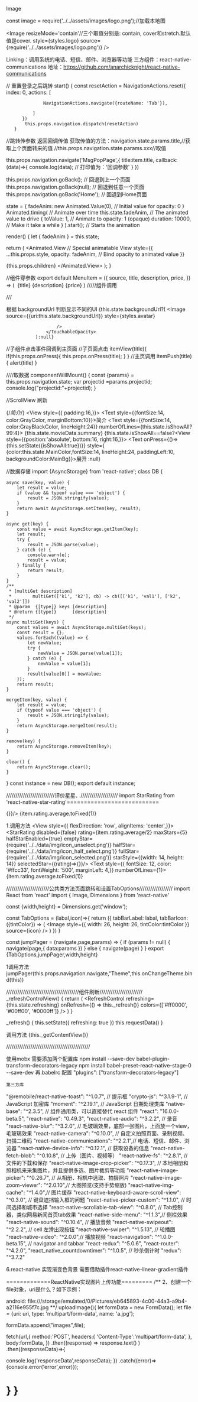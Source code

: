 


 Image

 const image = require('../../assets/images/logo.png');//加载本地图


  <Image
       resizeMode='contain'//三个取值分别是: contain, cover和stretch.默认值是cover.
       style={styles.logo}
       source={require('../../assets/images/logo.png')}
     />



Linking：调用系统的电话、短信、邮件、浏览器等功能
三方组件：react-native-communications
地址：https://github.com/anarchicknight/react-native-communications




// 重置登录之后跳转
start() {
          const resetAction = NavigationActions.reset({
              index: 0,
              actions: [

                  NavigationActions.navigate({routeName: 'Tab'}),

              ]
          })
           this.props.navigation.dispatch(resetAction)
       }

//跳转传参数  返回回调传值      获取传值的方法：navigation.state.params.title,//获取上个页面转来的值     //this.props.navigation.state.params.xxx//取值

 this.props.navigation.navigate('MsgPopPage',{
             title:item.title,
             callback: (data)=>{
                 console.log(data); // 打印值为：'回调参数'
             }
         })

this.props.navigation.goBack(); // 回退到上一个页面
this.props.navigation.goBack(null); // 回退到任意一个页面
this.props.navigation.goBack('Home'); // 回退到Home页面

 
<!--动画-->
state = {
fadeAnim: new Animated.Value(0),  // Initial value for opacity: 0
}
Animated.timing(                  // Animate over time
this.state.fadeAnim,            // The animated value to drive
{
toValue: 1,                   // Animate to opacity: 1 (opaque)
duration: 10000,              // Make it take a while
}
).start();                        // Starts the animation


<!--Animated.timing(-->
<!--this.state.xPosition,-->
<!--{-->
<!--toValue: 100,-->
<!--easing: Easing.back,-->
<!--duration: 2000,-->
<!--}                              -->
<!--).start()-->


render() {
let { fadeAnim } = this.state;

return (
<Animated.View                 // Special animatable View
style={{
...this.props.style,
opacity: fadeAnim,         // Bind opacity to animated value
}}
>
{this.props.children}
</Animated.View>
);
}
<!--动画-->

//组件穿参数
export default MenuItem = ({
  source,
  title,
  description,
  price,
}) => (
  <View>
    <Image
      resizeMode='contain'
      source={source}
      style={styles.image}
    />
    <Text style={styles.title}>{title}</Text>
    <Text style={styles.description}>{description}</Text>
    <Text style={styles.price}>{price}</Text>
  </View>
)
/////组件调用
<MenuItem
            title='Guacamole'
            price='$6'
            description='Prepared at tableside'
            source={require('../../../assets/images/guacamole.jpg')}
          />

///

根据 backgroundUrl  判断显示不同的UI
{this.state.backgroundUrl?(
                   <TouchableOpacity activeOpacity={0.5} onPress={this.imageup.bind(this)}>
                       <Image
                           source={{uri:this.state.backgroundUrl}}
                           style={styles.avatar}

                       />
                   </TouchableOpacity>
               ):null}


//子组件点击事件回调到主页面
//子页面点击
  itemView(title){
         if(this.props.onPress){
             this.props.onPress(title);
         }
     }
//主页调用
itemPush(title){
       alert(title)
    }
<DetailCell image={data.image} title={data.title} subtitle={data.subtitle} key={data.title}
                                           onPress={this.itemPush}/>



////取数据
 componentWillMount() {
const {params} = this.props.navigation.state;
var projectid =params.projectid;
console.log("projectid:"+projectid);
}


<!--快速实现圆角+阴影效果-->
<!--shadowColor: '#ccc',-->
<!--shadowOffset: {width: 2, height: 2,},-->
<!--shadowOpacity: 0.5,-->
<!--shadowRadius: 10,-->
<!--backgroundColor: Color.white,-->
<!--borderWidth: 0,-->
<!--borderRadius: 5,-->
<!--borderColor: 'rgba(0,0,0,0.1)',-->
<!--padding: Size.public_margin,-->
<!--elevation: 3,-->
<!--overflow: 'hidden',-->

 
 //ScrollView 刷新
<!-- <ScrollView style={styles.scrollview_container}-->
<!-- showsVerticalScrollIndicator={false}-->
<!-- refreshControl={this._refreshControlView()}>-->
<!--  </ScrollView>-->
<!--  _refreshControlView() {-->
<!--  return (-->
<!--  <RefreshControl-->
<!--  refreshing={this.state.refreshing}-->
<!--  onRefresh={() => this._refresh()}-->
<!--  colors={['#ff0000', '#00ff00', '#0000ff']}-->
<!--  />-->
<!--  )}-->
<!-- -->
<!-- _refresh() {-->
<!--    this.setState({-->
<!--    refreshing: true-->
<!--    })-->
<!--    this.requestData()-->
<!--  }-->
 
<!--展开收起 -->
 {/*简介*/}
 <View style={{ padding:16,}}>
 <Text style={{fontSize:14,
 color:GrayColor,
 marginBottom:10}}>简介</Text>
 <Text style={{fontSize:14,
 color:GrayBlackColor,
 lineHeight:24}} numberOfLines={this.state.isShowAll?99:4}>
 {this.state.movieData.summary}
 </Text>
 {this.state.isShowAll==false?<View style={{position:'absolute',
 bottom:16,
 right:16,}}>
 <Text
 onPress={()=>{this.setState({isShowAll:true})}}
 style={ {color:this.state.MainColor,fontSize:14,
 lineHeight:24,
 paddingLeft:10,
 backgroundColor:MainBg}}>展开</Text>
 </View>:null}
 </View>
<!---->


//数据存储
import {AsyncStorage} from 'react-native';
class DB {

    async save(key, value) {
        let result = value;
        if (value && typeof value === 'object') {
            result = JSON.stringify(value);
        }
        return await AsyncStorage.setItem(key, result);
    }

    async get(key) {
        const value = await AsyncStorage.getItem(key);
        let result;
        try {
            result = JSON.parse(value);
        } catch (e) {
            console.warn(e);
            result = value;
        } finally {
            return result;
        }
    }
    /**
     * [multiGet description]
     *        multiGet(['k1', 'k2'], cb) -> cb([['k1', 'val1'], ['k2', 'val2']])
     * @param  {[type]} keys [description]
     * @return {[type]}      [description]
     */
    async multiGet(keys) {
        const values = await AsyncStorage.multiGet(keys);
        const result = {};
        values.forEach((value) => {
            let newValue;
            try {
                newValue = JSON.parse(value[1]);
            } catch (e) {
                newValue = value[1];
            }
            result[value[0]] = newValue;
        });
        return result;
    }

    mergeItem(key, value) {
        let result = value;
        if (typeof value === 'object') {
            result = JSON.stringify(value);
        }
        return AsyncStorage.mergeItem(result);
    }

    remove(key) {
        return AsyncStorage.removeItem(key);
    }

    clear() {
        return AsyncStorage.clear();
    }

}
const instance = new DB();
export default instance;

//////////////////////////评价星星、////////////////////
import StarRating from 'react-native-star-rating'===========================

<View style={styles.swiper_children_rating_view}>
<StarRating
disabled={false}
rating={item.rating.average/2}
maxStars={5}
halfStarEnabled={true}
emptyStar={require('../../data/img/icon_unselect.png')}
halfStar={require('../../data/img/icon_half_select.png')}
fullStar={require('../../data/img/icon_selected.png')}
starStyle={{width: 20, height: 20}}
selectedStar={(rating)=>{}}/>
<Text style={styles.swiper_children_rating_text}>{item.rating.average.toFixed(1)}</Text>
</View>

1.调用方法
<View style={{ flexDirection: 'row',
alignItems: 'center',}}>
<StarRating
disabled={false}
rating={item.rating.average/2}
maxStars={5}
halfStarEnabled={true}
emptyStar={require('../../data/img/icon_unselect.png')}
halfStar={require('../../data/img/icon_half_select.png')}
fullStar={require('../../data/img/icon_selected.png')}
starStyle={{width: 14, height: 14}}
selectedStar={(rating)=>{}}/>
<Text style={{ fontSize: 12,
color: '#ffcc33',
fontWeight: '500',
marginLeft: 4,}} numberOfLines={1}>{item.rating.average.toFixed(1)}</Text>
</View>

///////////////////////公共类方法页面跳转和设置TabOptions//////////////////
import React from 'react'
import {
Image,
Dimensions
} from 'react-native'

const {width,height} = Dimensions.get('window');

const TabOptions = (labal,icon)=>{
return ({
tabBarLabel: labal,
tabBarIcon: ({tintColor}) => (
<Image
style={{
width: 26,
height: 26,
tintColor:tintColor
}}
source={icon}
/>
)
})
}

const jumpPager = (navigate,page,params) => {
if (params != null) {
navigate(page,{
data:params
})
} else {
navigate(page)
}
}
 export {TabOptions,jumpPager,width,height}

1调用方法
jumpPager(this.props.navigation.navigate,"Theme",this.onChangeTheme.bind(this))

///////////////////////////////////////组件刷新///////////////////////
_refreshControlView() {
return (
<RefreshControl
refreshing={this.state.refreshing}
onRefresh={() => this._refresh()}
colors={['#ff0000', '#00ff00', '#0000ff']}
/>
)
}

_refresh() {
this.setState({
refreshing: true
})
this.requestData()
}

调用方法
<ScrollView style={styles.scrollview_container}
showsVerticalScrollIndicator={false}
refreshControl={this._refreshControlView()}>
{this._getContentView()}
</ScrollView>

/////////////////////////////////////////////

 使用mobx  需要添加两个配置库
 npm install --save-dev babel-plugin-transform-decorators-legacy
 npm install babel-preset-react-native-stage-0 --save-dev
 再.babelrc  配置 "plugins": ["transform-decorators-legacy"]
  

    第三方库
   "@remobile/react-native-toast": "^1.0.7", // 提示框
        "crypto-js": "^3.1.9-1", // JavaScript 加密库
        "moment": "^2.19.1", // JavaScript 日期处理类库
        "native-base": "^2.3.5", // 组件通用类，可以直接替代 react 组件
        "react": "16.0.0-beta.5",
        "react-native": "0.49.3",
        "react-native-audio": "^3.2.2", // 录音
        "react-native-blur": "^3.2.0", // 毛玻璃效果，底部一张图片，上面放一个view，毛玻璃效果
        "react-native-camera": "^0.10.0", // 自定义拍照页面、录制视频、扫描二维码
        "react-native-communications": "^2.2.1",// 电话、短信、邮件、浏览器
        "react-native-device-info": "^0.12.1", // 获取设备的信息
        "react-native-fetch-blob": "^0.10.8", // 上传（图片、视频等）
        "react-native-fs": "^2.8.1", // 文件的下载和保存
        "react-native-image-crop-picker": "^0.17.3", // 本地相册和照相机来采集图片，并且提供多选、图片裁剪等功能
        "react-native-image-picker": "^0.26.7", // 从相册、相机中选取、拍摄照片
        "react-native-image-zoom-viewer": "^2.0.10",// 大图预览(支持手势缩放)
        "react-native-img-cache": "^1.4.0",// 图片缓存
        "react-native-keyboard-aware-scroll-view": "^0.3.0", // 键盘遮挡输入框的问题
        "react-native-picker-custom": "^1.1.0", // 时间选择和城市选择
        "react-native-scrollable-tab-view": "^0.8.0", // Tab控制器，类似网易新闻首页tab效果
        "react-native-side-menu": "^1.1.3",// 侧栏效果
        "react-native-sound": "^0.10.4", // 播放音频
        "react-native-swipeout": "^2.2.2", // cell 左滑出现按钮
        "react-native-swiper": "^1.5.13", // 轮播图
        "react-native-video": "^2.0.0",// 播放视频
        "react-navigation": "^1.0.0-beta.15", // navigator and tabbar
        "react-redux": "^5.0.6",
        "react-router": "^4.2.0",
        "react_native_countdowntimer": "^1.0.5", // 秒杀倒计时
        "redux": "^3.7.2"          
        
<!-- 骨架屏使用      https://github.com/mfrachet/rn-placeholder-->


6.react-native 实现渐变色背景
需要借助插件react-native-linear-gradient插件
<!--下载插件:-->
<!--npm install react-native-linear-gradient --save-->
<!--然后导入页面:-->
<!--import LinearGradient from 'react-native-linear-gradient';-->
<!--最后使用:-->
<!--<LinearGradient colors={['#41027b', '#0577b8']} style={styles.container}>-->
<!--</LinearGradient>-->
 
=============ReactNative实现图片上传功能=========
/**
2、创建一个file对象，uri是什么？如下示例：

android:  file:///storage/emulated/0/Pictures/eb645893-4c00-44a3-a9b4-a2116e955f7c.jpg
**/
uploadImage(){
let formData = new FormData();
let file = {uri: uri, type: 'multipart/form-data', name: 'a.jpg'};

formData.append("images",file);

fetch(url,{
method:'POST',
headers:{
'Content-Type':'multipart/form-data',
},
body:formData,
})
.then((response) => response.text() )
.then((responseData)=>{

console.log('responseData',responseData);
})
.catch((error)=>{console.error('error',error)});

}
}
=================
 

